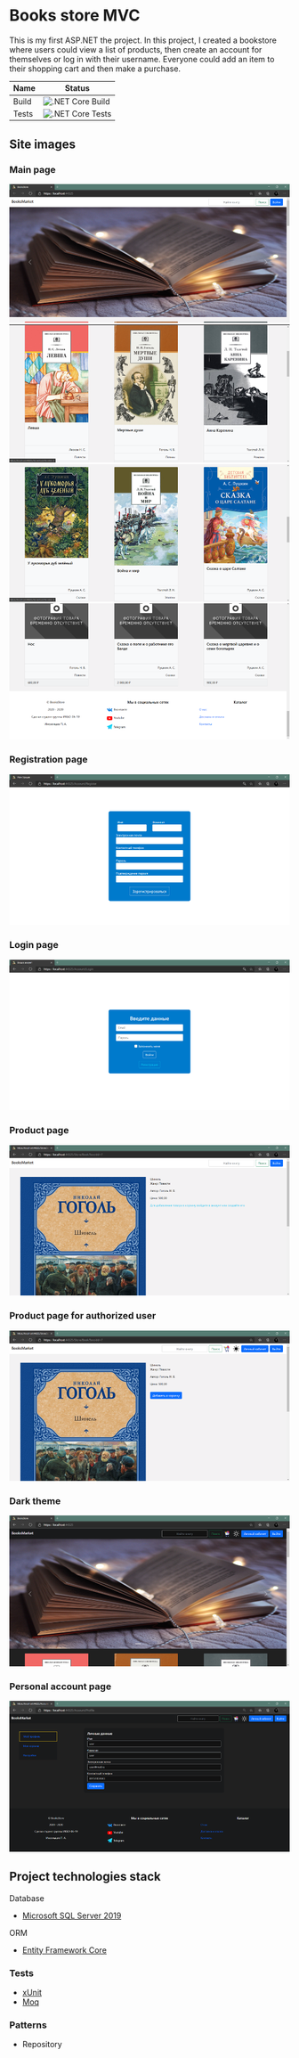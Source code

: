 # Books store MVC
This is my first ASP.NET the project.
In this project, I created a bookstore where users could view a list of products,
then create an account for themselves or log in with their username.
Everyone could add an item to their shopping cart and then make a purchase.


| Name   | Status |
| ------ | ------ |
| Build  | ![.NET Core Build](https://github.com/Inozpavel/BooksStore/workflows/.NET%20Core%20Build/badge.svg) |
| Tests  | ![.NET Core Tests](https://github.com/Inozpavel/BooksStore/workflows/.NET%20Core%20Tests/badge.svg) |

## Site images
### Main page
![img.png](Docs/Images/img.png)
![img_1.png](Docs/Images/img_1.png)
![img_2.png](Docs/Images/img_2.png)
![img_3.png](Docs/Images/img_3.png)
### Registration page
![img_4.png](Docs/Images/img_4.png)
### Login page
![img_5.png](Docs/Images/img_5.png)
### Product page
![img_6.png](Docs/Images/img_6.png)
### Product page for authorized user
![img_7.png](Docs/Images/img_7.png)
### Dark theme
![img_8.png](Docs/Images/img_8.png)
### Personal account page
![img_9.png](Docs/Images/img_9.png)
## Project technologies stack

Database

- [Microsoft SQL Server 2019](https://www.microsoft.com/ru-ru/sql-server/sql-server-2019)

ORM

- [Entity Framework Core](https://www.nuget.org/packages?q=postgre)

### Tests
- [xUnit](https://github.com/xunit/xunit)
- [Moq](https://github.com/moq/moq4)

### Patterns
- Repository